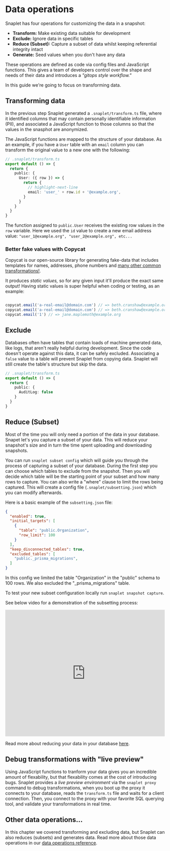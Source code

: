 # Data operations

Snaplet has four operations for customizing the data in a snapshot:
- **Transform:** Make existing data suitable for development
- **Exclude:** Ignore data in specific tables
- **Reduce (Subset):** Capture a subset of data whilst keeping referential integrity intact
- **Generate:** Seed values when you don't have any data

These operations are defined as code via config files and JavaScript functions.
This gives a team of developers control over the shape and needs of their data and introduces a _"gitops style workflow."_

In this guide we're going to focus on transforming data.

## Transforming data

In the previous step Snaplet generated a `.snaplet/transform.ts` file, where it identified columns that may contain personally identifiable information (PII), and associated a JavaScript function to those columns so that the values in the snasphot are anonymized.

The JavaScript functions are mapped to the structure of your database.
As an example, if you have a `User` table with an `email` column you can transform the original value to a new one with the following:

```typescript
// .snaplet/transform.ts
export default () => {
  return {
    public: {
      User: ({ row }) => {
        return {
          // highlight-next-line
          email: 'user_' + row.id + '@example.org', 
        }
      }
    }
  }
}
```

The function assigned to `public.User` receives the existing row values in the `row` variable.
Here we used the `id` value to create a new email address value: `"user_1@example.org", "user_2@example.org", etc...`

### Better fake values with Copycat

Copycat is our open-source library for generating fake-data that includes templates for names, addresses, phone numbers and [many other common transformations!](https://github.com/snaplet/copycat/#api-reference).

It produces _static values,_ so for any given input it'll produce the exact same output! Having static values is super helpful when coding or testing, as an example:
```js

copycat.email('a-real-email@domain.com') // => beth.cranshaw@example.org
copycat.email('a-real-email@domain.com') // => beth.cranshaw@example.org
copycat.email('1') // => jane.maplemoth@example.org
```

## Exclude

Databases often have tables that contain loads of machine generated data, like logs, that aren't really helpful during development.
Since the code doesn't operate against this data, it can be safely excluded.
Associating a `false` value to a table will prevent Snaplet from copying data.
Snaplet will still create the table's structure but skip the data.

```typescript
// .snaplet/transform.ts
export default () => {
  return {
    public: {
      AuditLog: false
    }
  }
}
```
## Reduce (Subset)

Most of the time you will only need a portion of the data in your database. Snapet let's you capture a subset of your data. This will reduce your snapshot's size and in turn the time spent uploading and downloading snapshots.

You can run `snaplet subset config` which will guide you through the process of capturing a subset of your database. During the first step you can choose which tables to exclude from the snapshot. Then you will decide which table will be the starting point of your subset and how many rows to capture. You can also write a "where" clause to limit the rows being captured. This will create a config file (`.snaplet/subsetting.json`) which you can modify afterwards.

Here is a basic example of the `subsetting.json` file:

```json
{
  "enabled": true,
  "initial_targets": [
    {
      "table": "public.Organization",
      "row_limit": 100
    }
  ],
  "keep_disconnected_tables": true,
  "excluded_tables": [
    "public._prisma_migrations",
  ]
}
```
In this config we limited the table "Organization" in the "public" schema to 100 rows. We also excluded the "_prisma_migrations" table.

To test your new subset configuration locally run `snaplet snapshot capture`.


See below video for a demonstration of the subsetting process:
<iframe src="https://www.loom.com/embed/920a6e1dcea84485b47be16062c968e6" frameborder="0" allow="accelerometer; autoplay; encrypted-media; gyroscope; picture-in-picture; modestbranding; showinfo=0" allowfullscreen width="100%" height="400px"></iframe>

Read more about reducing your data in your database [here](/eferences/data-operations/reduce).

## Debug transformations with "live preview"

Using JavaScript functions to tranform your data gives you an incredible amount of flexability, but that flexability comes at the cost of introducing bugs.
Snaplet provides a _live preview environment_ via the `snaplet proxy` command to debug transformations, when you boot up the proxy it connects to your database, reads the `transform.ts` file and waits for a client connection.
Then, you connect to the proxy with your favorite SQL querying tool, and validate your transformations in real time.


## Other data operations...

In this chapter we covered transforming and excluding data, but Snaplet can also reduces (subsets) and generates data.
Read more about those data operations in our [data operations reference](/references/data-operations).